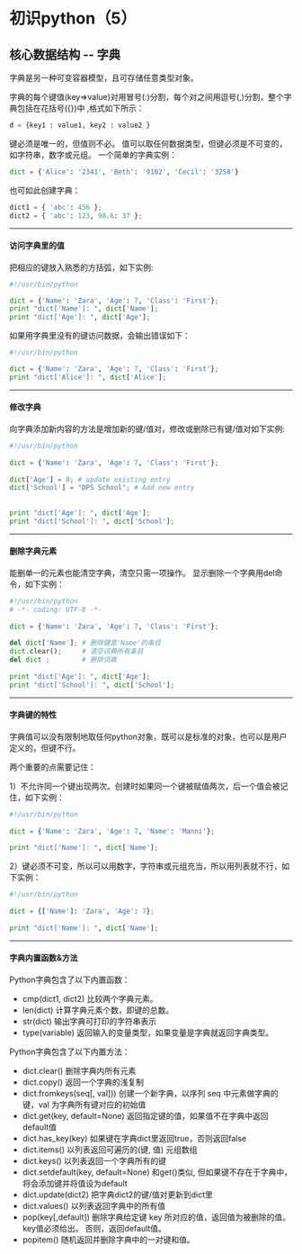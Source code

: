 # 初识python（5）
## 核心数据结构 -- 字典
字典是另一种可变容器模型，且可存储任意类型对象。

字典的每个键值(key=>value)对用冒号(:)分割，每个对之间用逗号(,)分割，整个字典包括在花括号({})中 ,格式如下所示： 
```python
d = {key1 : value1, key2 : value2 }
```
键必须是唯一的，但值则不必。
值可以取任何数据类型，但键必须是不可变的，如字符串，数字或元组。
一个简单的字典实例：
```python
dict = {'Alice': '2341', 'Beth': '9102', 'Cecil': '3258'}
```
也可如此创建字典：
```python
dict1 = { 'abc': 456 };
dict2 = { 'abc': 123, 98.6: 37 };

```
***
#### 访问字典里的值
把相应的键放入熟悉的方括弧，如下实例:
```python
#!/usr/bin/python

dict = {'Name': 'Zara', 'Age': 7, 'Class': 'First'};
print "dict['Name']: ", dict['Name'];
print "dict['Age']: ", dict['Age'];
```
如果用字典里没有的键访问数据，会输出错误如下：
```python
#!/usr/bin/python

dict = {'Name': 'Zara', 'Age': 7, 'Class': 'First'};
print "dict['Alice']: ", dict['Alice'];

```
***
#### 修改字典
向字典添加新内容的方法是增加新的键/值对，修改或删除已有键/值对如下实例:
```python
#!/usr/bin/python
 
dict = {'Name': 'Zara', 'Age': 7, 'Class': 'First'};
 
dict['Age'] = 8; # update existing entry
dict['School'] = "DPS School"; # Add new entry
 
 
print "dict['Age']: ", dict['Age'];
print "dict['School']: ", dict['School'];
```
***
#### 删除字典元素
能删单一的元素也能清空字典，清空只需一项操作。
显示删除一个字典用del命令，如下实例：
```python
#!/usr/bin/python
# -*- coding: UTF-8 -*-
 
dict = {'Name': 'Zara', 'Age': 7, 'Class': 'First'};
 
del dict['Name']; # 删除键是'Name'的条目
dict.clear();     # 清空词典所有条目
del dict ;        # 删除词典
 
print "dict['Age']: ", dict['Age'];
print "dict['School']: ", dict['School'];
```
***
#### 字典键的特性
字典值可以没有限制地取任何python对象，既可以是标准的对象，也可以是用户定义的，但键不行。

两个重要的点需要记住：

1）不允许同一个键出现两次。创建时如果同一个键被赋值两次，后一个值会被记住，如下实例：
```python
#!/usr/bin/python
 
dict = {'Name': 'Zara', 'Age': 7, 'Name': 'Manni'};
 
print "dict['Name']: ", dict['Name'];
```


2）键必须不可变，所以可以用数字，字符串或元组充当，所以用列表就不行，如下实例：
```python
#!/usr/bin/python
 
dict = {['Name']: 'Zara', 'Age': 7};
 
print "dict['Name']: ", dict['Name'];
```
***
#### 字典内置函数&方法
Python字典包含了以下内置函数：
- 	cmp(dict1, dict2)
比较两个字典元素。
- 	len(dict)
计算字典元素个数，即键的总数。
- 	str(dict)
输出字典可打印的字符串表示
- 	type(variable)
返回输入的变量类型，如果变量是字典就返回字典类型。

Python字典包含了以下内置方法：
- 	dict.clear()
删除字典内所有元素 
- dict.copy()
返回一个字典的浅复制
- 	dict.fromkeys(seq[, val]))
创建一个新字典，以序列 seq 中元素做字典的键，val 为字典所有键对应的初始值
- dict.get(key, default=None)
返回指定键的值，如果值不在字典中返回default值
- dict.has_key(key)
如果键在字典dict里返回true，否则返回false
- dict.items()
以列表返回可遍历的(键, 值) 元组数组
- 	dict.keys()
以列表返回一个字典所有的键
- 	dict.setdefault(key, default=None)
和get()类似, 但如果键不存在于字典中，将会添加键并将值设为default
- 	dict.update(dict2)
把字典dict2的键/值对更新到dict里
- 	dict.values()
以列表返回字典中的所有值
- pop(key[,default])
删除字典给定键 key 所对应的值，返回值为被删除的值。key值必须给出。 否则，返回default值。
- popitem()
随机返回并删除字典中的一对键和值。